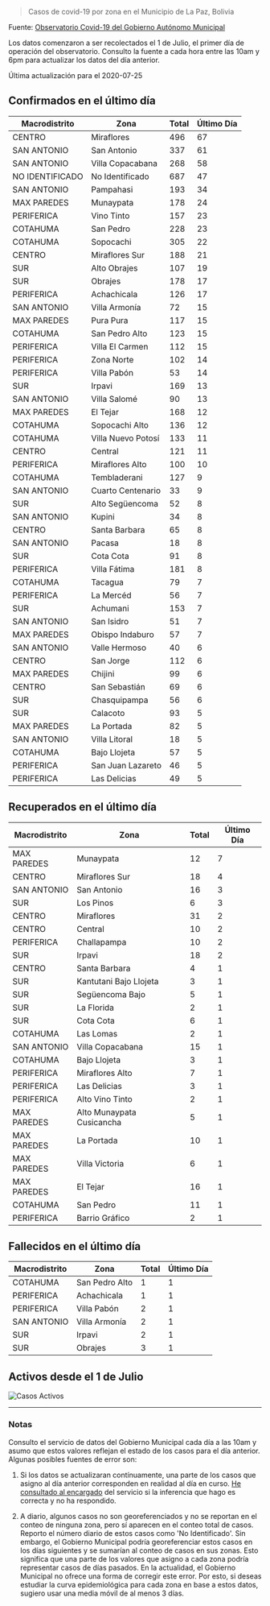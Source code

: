 > Casos de covid-19 por zona en el Municipio de La Paz, Bolivia

Fuente: [Observatorio Covid-19 del Gobierno Autónomo Municipal](http://observatoriocovid19.lapaz.bo/observatorio/index.php/datos-abiertos-covid)

Los datos comenzaron a ser recolectados el 1 de Julio, el primer día de operación del observatorio. Consulto la fuente a cada hora entre las 10am y 6pm para actualizar los datos del día anterior.

Última actualización para el 2020-07-25

## Confirmados en el último día

| Macrodistrito   | Zona               |   Total |   Último Día |
|-----------------|--------------------|---------|--------------|
| CENTRO          | Miraflores         |     496 |           67 |
| SAN ANTONIO     | San Antonio        |     337 |           61 |
| SAN ANTONIO     | Villa Copacabana   |     268 |           58 |
| NO IDENTIFICADO | No Identificado    |     687 |           47 |
| SAN ANTONIO     | Pampahasi          |     193 |           34 |
| MAX PAREDES     | Munaypata          |     178 |           24 |
| PERIFERICA      | Vino Tinto         |     157 |           23 |
| COTAHUMA        | San Pedro          |     228 |           23 |
| COTAHUMA        | Sopocachi          |     305 |           22 |
| CENTRO          | Miraflores Sur     |     188 |           21 |
| SUR             | Alto Obrajes       |     107 |           19 |
| SUR             | Obrajes            |     178 |           17 |
| PERIFERICA      | Achachicala        |     126 |           17 |
| SAN ANTONIO     | Villa Armonía      |      72 |           15 |
| MAX PAREDES     | Pura Pura          |     117 |           15 |
| COTAHUMA        | San Pedro Alto     |     123 |           15 |
| PERIFERICA      | Villa El Carmen    |     112 |           15 |
| PERIFERICA      | Zona Norte         |     102 |           14 |
| PERIFERICA      | Villa Pabón        |      53 |           14 |
| SUR             | Irpavi             |     169 |           13 |
| SAN ANTONIO     | Villa Salomé       |      90 |           13 |
| MAX PAREDES     | El Tejar           |     168 |           12 |
| COTAHUMA        | Sopocachi Alto     |     136 |           12 |
| COTAHUMA        | Villa Nuevo Potosí |     133 |           11 |
| CENTRO          | Central            |     121 |           11 |
| PERIFERICA      | Miraflores Alto    |     100 |           10 |
| COTAHUMA        | Tembladerani       |     127 |            9 |
| SAN ANTONIO     | Cuarto Centenario  |      33 |            9 |
| SUR             | Alto Següencoma    |      52 |            8 |
| SAN ANTONIO     | Kupini             |      34 |            8 |
| CENTRO          | Santa Barbara      |      65 |            8 |
| SAN ANTONIO     | Pacasa             |      18 |            8 |
| SUR             | Cota Cota          |      91 |            8 |
| PERIFERICA      | Villa Fátima       |     181 |            8 |
| COTAHUMA        | Tacagua            |      79 |            7 |
| PERIFERICA      | La Mercéd          |      56 |            7 |
| SUR             | Achumani           |     153 |            7 |
| SAN ANTONIO     | San Isidro         |      51 |            7 |
| MAX PAREDES     | Obispo Indaburo    |      57 |            7 |
| SAN ANTONIO     | Valle Hermoso      |      40 |            6 |
| CENTRO          | San Jorge          |     112 |            6 |
| MAX PAREDES     | Chijini            |      99 |            6 |
| CENTRO          | San Sebastián      |      69 |            6 |
| SUR             | Chasquipampa       |      56 |            6 |
| SUR             | Calacoto           |      93 |            5 |
| MAX PAREDES     | La Portada         |      82 |            5 |
| SAN ANTONIO     | Villa Litoral      |      18 |            5 |
| COTAHUMA        | Bajo Llojeta       |      57 |            5 |
| PERIFERICA      | San Juan Lazareto  |      46 |            5 |
| PERIFERICA      | Las Delicias       |      49 |            5 |

## Recuperados en el último día

| Macrodistrito   | Zona                      |   Total |   Último Día |
|-----------------|---------------------------|---------|--------------|
| MAX PAREDES     | Munaypata                 |      12 |            7 |
| CENTRO          | Miraflores Sur            |      18 |            4 |
| SAN ANTONIO     | San Antonio               |      16 |            3 |
| SUR             | Los Pinos                 |       6 |            3 |
| CENTRO          | Miraflores                |      31 |            2 |
| CENTRO          | Central                   |      10 |            2 |
| PERIFERICA      | Challapampa               |      10 |            2 |
| SUR             | Irpavi                    |      18 |            2 |
| CENTRO          | Santa Barbara             |       4 |            1 |
| SUR             | Kantutani Bajo Llojeta    |       3 |            1 |
| SUR             | Següencoma Bajo           |       5 |            1 |
| SUR             | La Florida                |       2 |            1 |
| SUR             | Cota Cota                 |       6 |            1 |
| COTAHUMA        | Las Lomas                 |       2 |            1 |
| SAN ANTONIO     | Villa Copacabana          |      15 |            1 |
| COTAHUMA        | Bajo Llojeta              |       3 |            1 |
| PERIFERICA      | Miraflores Alto           |       7 |            1 |
| PERIFERICA      | Las Delicias              |       3 |            1 |
| PERIFERICA      | Alto Vino Tinto           |       2 |            1 |
| MAX PAREDES     | Alto Munaypata Cusicancha |       5 |            1 |
| MAX PAREDES     | La Portada                |      10 |            1 |
| MAX PAREDES     | Villa Victoria            |       6 |            1 |
| MAX PAREDES     | El Tejar                  |      16 |            1 |
| COTAHUMA        | San Pedro                 |      11 |            1 |
| PERIFERICA      | Barrio Gráfico            |       2 |            1 |

## Fallecidos en el último día

| Macrodistrito   | Zona           |   Total |   Último Día |
|-----------------|----------------|---------|--------------|
| COTAHUMA        | San Pedro Alto |       1 |            1 |
| PERIFERICA      | Achachicala    |       1 |            1 |
| PERIFERICA      | Villa Pabón    |       2 |            1 |
| SAN ANTONIO     | Villa Armonía  |       2 |            1 |
| SUR             | Irpavi         |       2 |            1 |
| SUR             | Obrajes        |       3 |            1 |

## Activos desde el 1 de Julio

![Casos Activos](activos.png)

---

### Notas

Consulto el servicio de datos del Gobierno Municipal cada día a las 10am y asumo que estos valores reflejan el estado de los casos para el día anterior. Algunas posibles fuentes de error son:

1. Si los datos se actualizaran contínuamente, una parte de los casos que asigno al día anterior corresponden en realidad al día en curso. [He consultado al encargado](https://twitter.com/mauforonda/status/1278727234765959168) del servicio si la inferencia que hago es correcta y no ha respondido.

2. A diario, algunos casos no son georeferenciados y no se reportan en el conteo de ninguna zona, pero sí aparecen en el conteo total de casos. Reporto el número diario de estos casos como 'No Identificado'.  Sin embargo, el Gobierno Municipal podría georeferenciar estos casos en los días siguientes y se sumarían al conteo de casos en sus zonas. Esto significa que una parte de los valores que asigno a cada zona podría representar casos de días pasados. En la actualidad, el Gobierno Municipal no ofrece una forma de corregir este error. Por esto, si deseas estudiar la curva epidemiológica para cada zona en base a estos datos, sugiero usar una media móvil de al menos 3 días.